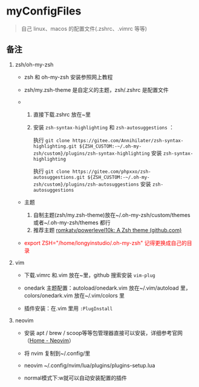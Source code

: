 # myConfigFiles

> 自己 linux、macos 的配置文件(.zshrc、.vimrc 等等)

## 备注

1. zsh/oh-my-zsh

   - zsh 和 oh-my-zsh 安装参照网上教程

   - zsh/my.zsh-theme 是自定义的主题，zsh/.zshrc 是配置文件

   - 1. 直接下载.zshrc 放在~里

     2. 安装 `zsh-syntax-highlighting` 和 `zsh-autosuggestions` ：

        执行 `git clone https://gitee.com/Annihilater/zsh-syntax-highlighting.git ${ZSH_CUSTOM:-~/.oh-my-zsh/custom}/plugins/zsh-syntax-highlighting` 安装 `zsh-syntax-highlighting`

        执行 `git clone https://gitee.com/phpxxo/zsh-autosuggestions.git ${ZSH_CUSTOM:-~/.oh-my-zsh/custom}/plugins/zsh-autosuggestions` 安装 `zsh-autosuggestions`

   - 主题

     1. 自制主题(zsh/my.zsh-theme)放在\~/.oh-my-zsh/custom/themes 或者\~/.oh-my-zsh/themes 都行
     2. 推荐主题 [romkatv/powerlevel10k: A Zsh theme (github.com)](https://github.com/romkatv/powerlevel10k)

   - <font color=red>export ZSH="/home/longyinstudio/.oh-my-zsh" 记得更换成自己的目录</font>

2. vim

   - 下载.vimrc 和.vim 放在~里，github 搜索安装 `vim-plug`

   - onedark 主题配置：autoload/onedark.vim 放在\~/.vim/autoload 里，colors/onedark.vim 放在\~/.vim/colors 里

   - 插件安装：在.vim 里用 `:PlugInstall`


3. neovim

   - 安装 apt / brew / scoop等等包管理器直接可以安装，详细参考官网（[Home - Neovim](https://neovim.io/)）

   - 将 nvim 复制到\~/.config/里
   - neovim \~/.config/nvim/lua/plugins/plugins-setup.lua
   - normal模式下:w就可以自动安装配置的插件

